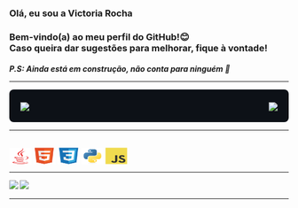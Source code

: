  <h3> Olá, eu sou a Victoria Rocha 
 
 <h3> Bem-vindo(a) ao meu perfil do GitHub!😊 
 <br> Caso queira dar sugestões para melhorar, fique à vontade!</h3>

 **<h5>P.S: Ainda está em construção, não conta para ninguém 🤫**

 
-----------------------------------------------------------------------------------------------------------------------------------
 <div style="display: flex; justify-content: space-between; align-items: center; background-color: #0d1117; padding: 20px; border-radius: 8px; margin: 10px 0;">
  <a href="https://github.com/victoriaspassatempo/github-readme-stats" style="text-decoration: none; color: #58a6ff;">
    <img height="200" align="center" src="https://github-readme-stats.vercel.app/api?username=victoriaspassatempo&rank_icon=github&theme=dracula" />
  </a>
  <a href="https://github.com/victoriaspassatempo/convoychat" style="text-decoration: none; color: #58a6ff;">
    <img height="200" align="center" src="https://github-readme-stats.vercel.app/api/top-langs?username=victoriaspassatempo&langs_count=8&card_width=320&theme=dracula" />
  </a>
</div>

-----------------------------------------------------------------------------------------------------------------------------------
<section>
<div style="display: inline_block"><br>
  <img align="center" alt="ling-Js" height="30" width="40" src="https://raw.githubusercontent.com/devicons/devicon/master/icons/java/java-plain.svg">
  <img align="center" alt="ling-HTML" height="30" width="40" src="https://raw.githubusercontent.com/devicons/devicon/master/icons/html5/html5-original.svg">
  <img align="center" alt="ling-CSS" height="30" width="40" src="https://raw.githubusercontent.com/devicons/devicon/master/icons/css3/css3-original.svg">
  <img align="center" alt="ling-Python" height="30" width="40" src="https://raw.githubusercontent.com/devicons/devicon/master/icons/python/python-original.svg">
   <img align="center" alt="ling-React" height="30" width="40" src="https://raw.githubusercontent.com/devicons/devicon/master/icons/javascript/javascript-original.svg">
</div>
</section>

-----------------------------------------------------------------------------------------------------------------------------------------
<section>
<div> 
  <a href = "mailto:victoriaspassatempo@gmail.com"><img src="https://img.shields.io/badge/-Gmail-%23333?style=for-the-badge&logo=gmail&logoColor=white" target="_blank"></a>
  <a href="https://www.linkedin.com/in/rochavictoria/" target="_blank"><img src="https://img.shields.io/badge/-LinkedIn-%230077B5?style=for-the-badge&logo=linkedin&logoColor=white" target="_blank"></a> 

----------------------------------------------------------------------------------------------------------------------------------------
